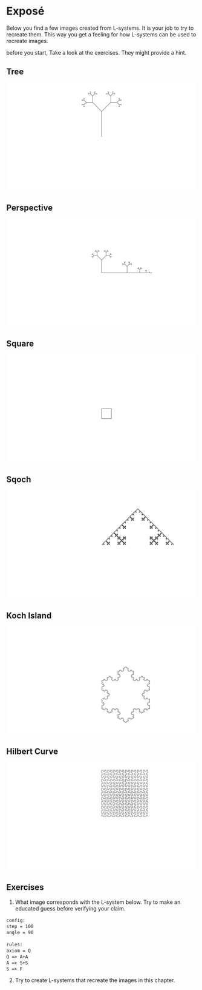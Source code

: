 # Exposé
Below you find a few images created from L-systems. It is your job to try to
recreate them. This way you get a feeling for how L-systems can be used to
recreate images.

before you start, Take a look at the exercises. They might provide a hint.

## Tree
![A tree](../image/tree.png)


## Perspective
![A road lined with trees](../image/perspective.png)

## Square
![A square](../image/square.png)

## Sqoch
![Sqoch](../image/sqoch.png)

## Koch Island
![Koch Island](../image/koch-island.png)

## Hilbert Curve
![Hilbert Curve](../image/hilbert.png)

## Exercises
1. What image corresponds with the L-system below. Try to make an educated guess
   before verifying your claim.
   
```plain
config:
step = 100
angle = 90

rules:
axiom = Q
Q => A+A
A => S+S
S => F
```

2. Try to create L-systems that recreate the images in this chapter.
